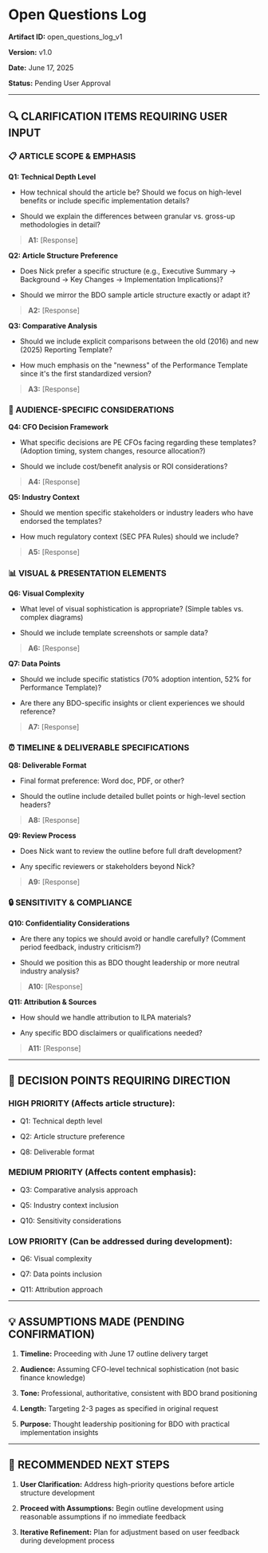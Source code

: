 # Open Questions Log

**Artifact ID:** open_questions_log_v1
**Version:** v1.0
**Date:** June 17, 2025
**Status:** Pending User Approval

---

## 🔍 **CLARIFICATION ITEMS REQUIRING USER INPUT**

### **📋 ARTICLE SCOPE & EMPHASIS**

**Q1: Technical Depth Level**
- How technical should the article be? Should we focus on high-level benefits or include specific implementation details?
- Should we explain the differences between granular vs. gross-up methodologies in detail?

> **A1:** [Response]

**Q2: Article Structure Preference**
- Does Nick prefer a specific structure (e.g., Executive Summary → Background → Key Changes → Implementation Implications)?
- Should we mirror the BDO sample article structure exactly or adapt it?

> **A2:** [Response]

**Q3: Comparative Analysis**
- Should we include explicit comparisons between the old (2016) and new (2025) Reporting Template?
- How much emphasis on the "newness" of the Performance Template since it's the first standardized version?

> **A3:** [Response]

### **🎯 AUDIENCE-SPECIFIC CONSIDERATIONS**

**Q4: CFO Decision Framework**
- What specific decisions are PE CFOs facing regarding these templates? (Adoption timing, system changes, resource allocation?)
- Should we include cost/benefit analysis or ROI considerations?

> **A4:** [Response]

**Q5: Industry Context**
- Should we mention specific stakeholders or industry leaders who have endorsed the templates?
- How much regulatory context (SEC PFA Rules) should we include?

> **A5:** [Response]

### **📊 VISUAL & PRESENTATION ELEMENTS**

**Q6: Visual Complexity**
- What level of visual sophistication is appropriate? (Simple tables vs. complex diagrams)
- Should we include template screenshots or sample data?

> **A6:** [Response]

**Q7: Data Points**
- Should we include specific statistics (70% adoption intention, 52% for Performance Template)?
- Are there any BDO-specific insights or client experiences we should reference?

> **A7:** [Response]

### **⏰ TIMELINE & DELIVERABLE SPECIFICATIONS**

**Q8: Deliverable Format**
- Final format preference: Word doc, PDF, or other?
- Should the outline include detailed bullet points or high-level section headers?

> **A8:** [Response]

**Q9: Review Process**
- Does Nick want to review the outline before full draft development?
- Any specific reviewers or stakeholders beyond Nick?

> **A9:** [Response]

### **🔒 SENSITIVITY & COMPLIANCE**

**Q10: Confidentiality Considerations**
- Are there any topics we should avoid or handle carefully? (Comment period feedback, industry criticism?)
- Should we position this as BDO thought leadership or more neutral industry analysis?

> **A10:** [Response]

**Q11: Attribution & Sources**
- How should we handle attribution to ILPA materials?
- Any specific BDO disclaimers or qualifications needed?

> **A11:** [Response]

---

## 🚦 **DECISION POINTS REQUIRING DIRECTION**

### **HIGH PRIORITY** (Affects article structure):
- Q1: Technical depth level
- Q2: Article structure preference
- Q8: Deliverable format

### **MEDIUM PRIORITY** (Affects content emphasis):
- Q3: Comparative analysis approach
- Q5: Industry context inclusion
- Q10: Sensitivity considerations

### **LOW PRIORITY** (Can be addressed during development):
- Q6: Visual complexity
- Q7: Data points inclusion
- Q11: Attribution approach

---

## 💡 **ASSUMPTIONS MADE (PENDING CONFIRMATION)**

1. **Timeline:** Proceeding with June 17 outline delivery target
2. **Audience:** Assuming CFO-level technical sophistication (not basic finance knowledge)
3. **Tone:** Professional, authoritative, consistent with BDO brand positioning
4. **Length:** Targeting 2-3 pages as specified in original request
5. **Purpose:** Thought leadership positioning for BDO with practical implementation insights

---

## 🔄 **RECOMMENDED NEXT STEPS**

1. **User Clarification:** Address high-priority questions before article structure development
2. **Proceed with Assumptions:** Begin outline development using reasonable assumptions if no immediate feedback
3. **Iterative Refinement:** Plan for adjustment based on user feedback during development process
